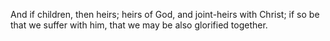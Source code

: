 And if children, then heirs; heirs of God, and joint-heirs with Christ; if so be that we suffer with him, that we may be also glorified together.
